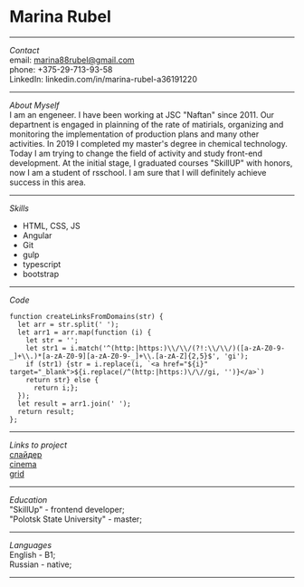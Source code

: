 # **Marina Rubel**
***
*Contact*  
email: marina88rubel@gmail.com  
phone: +375-29-713-93-58  
LinkedIn: linkedin.com/in/marina-rubel-a36191220 
***
*About Myself*  
I am an engeneer. I have been working at JSC "Naftan" since 2011. Our departnent is engaged in plainning of the rate of matirials, organizing and monitoring the implementation of production plans and many other activities. In 2019 I completed my master's degree in chemical technology. Today I am trying  to change the field of activity and study front-end development. At the initial stage, I graduated courses "SkillUP" with honors, now I am a student of rsschool. I am sure that I will definitely achieve success in this area.
***

*Skills*
* HTML, CSS, JS
* Angular
* Git
* gulp
* typescript
* bootstrap 
***
*Code*  
```
function createLinksFromDomains(str) {
  let arr = str.split(' ');
  let arr1 = arr.map(function (i) {
    let str = '';
    let str1 = i.match('^(http:|https:)\\/\\/(?!:\\/\\/)([a-zA-Z0-9-_]+\\.)*[a-zA-Z0-9][a-zA-Z0-9-_]+\\.[a-zA-Z]{2,5}$', 'gi');
    if (str1) {str = i.replace(i, `<a href="${i}" target="_blank">${i.replace(/^(http:|https:)\/\//gi, '')}</a>`)
    return str} else {
      return i;};
  });
  let result = arr1.join(' ');
  return result;
};
```
***
*Links to project*  
[слайдер](https://rubelmarina.github.io/js-native-slider/"click")  
[cinema](https://rubelmarina.github.io/cinema_rubel/"click")    
[grid](https://rubelmarina.github.io/grid__rubel/"click")    
***
*Education*   
"SkillUp" - frontend developer;  
"Polotsk State University" - master;  
***
*Languages*  
English - B1;  
Russian - native;  
***